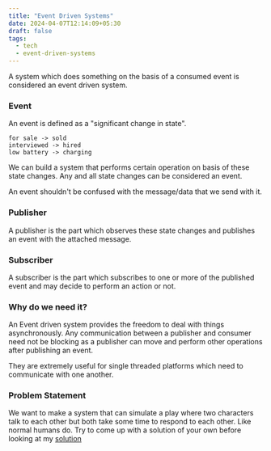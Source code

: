 ```yaml
---
title: "Event Driven Systems"
date: 2024-04-07T12:14:09+05:30
draft: false
tags:
  - tech
  - event-driven-systems
---
```


A system which does something on the basis of a consumed event is considered an event driven system.

### Event

An event is defined as a "significant change in state".

```
for sale -> sold
interviewed -> hired
low battery -> charging
```

We can build a system that performs certain operation on basis of these state changes. Any and all state changes can be considered an event.

An event shouldn't be confused with the message/data that we send with it.

### Publisher

A publisher is the part which observes these state changes and publishes an event with the attached message.

### Subscriber

A subscriber is the part which subscribes to one or more of the published event and may decide to perform an action or not.

### Why do we need it?

An Event driven system provides the freedom to deal with things asynchronously.
Any communication between a publisher and consumer need not be blocking as a publisher can move and perform other operations after publishing an event.

They are extremely useful for single threaded platforms which need to communicate with one another.

### Problem Statement

We want to make a system that can simulate a play where two characters talk to each other but both take some time to respond to each other. Like normal humans do. Try to come up with a solution of your own before looking at my [solution](https://github.com/sharma-rishabh/play)
